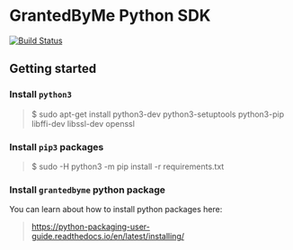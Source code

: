# GrantedByMe Python SDK
[![Build Status](https://travis-ci.org/grantedbyme/grantedbyme-python-sdk.svg?branch=master)](https://travis-ci.org/grantedbyme/grantedbyme-python-sdk)

## Getting started

### Install `python3`

> $ sudo apt-get install python3-dev python3-setuptools python3-pip libffi-dev libssl-dev openssl

### Install `pip3` packages

> $ sudo -H python3 -m pip install -r requirements.txt

### Install `grantedbyme` python package

You can learn about how to install python packages here:

> https://python-packaging-user-guide.readthedocs.io/en/latest/installing/
